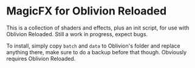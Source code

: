 # MagicFX for Oblivion Reloaded
This is a collection of shaders and effects, plus an init script, for use with Oblivion Reloaded. Still a work in progress, expect bugs.

To install, simply copy ```batch```  and ```data``` to Oblivion's folder and replace anything there, make sure to do a backup before that though. Obviously requires Oblivion Reloaded.

